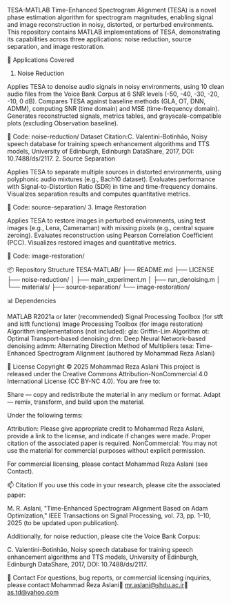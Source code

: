 TESA-MATLAB
Time-Enhanced Spectrogram Alignment (TESA) is a novel phase estimation algorithm for spectrogram magnitudes, enabling signal and image reconstruction in noisy, distorted, or perturbed environments. This repository contains MATLAB implementations of TESA, demonstrating its capabilities across three applications: noise reduction, source separation, and image restoration.

🔬 Applications Covered
1. Noise Reduction

Applies TESA to denoise audio signals in noisy environments, using 10 clean audio files from the Voice Bank Corpus at 6 SNR levels (-50, -40, -30, -20, -10, 0 dB).
Compares TESA against baseline methods (GLA, OT, DNN, ADMM), computing SNR (time domain) and MSE (time-frequency domain).
Generates reconstructed signals, metrics tables, and grayscale-compatible plots (excluding Observation baseline).

📁 Code: noise-reduction/
Dataset Citation:C. Valentini-Botinhão, Noisy speech database for training speech enhancement algorithms and TTS models, University of Edinburgh, Edinburgh DataShare, 2017, DOI: 10.7488/ds/2117.
2. Source Separation

Applies TESA to separate multiple sources in distorted environments, using polyphonic audio mixtures (e.g., Bach10 dataset).
Evaluates performance with Signal-to-Distortion Ratio (SDR) in time and time-frequency domains.
Visualizes separation results and computes quantitative metrics.

📁 Code: source-separation/
3. Image Restoration

Applies TESA to restore images in perturbed environments, using test images (e.g., Lena, Cameraman) with missing pixels (e.g., central square zeroing).
Evaluates reconstruction using Pearson Correlation Coefficient (PCC).
Visualizes restored images and quantitative metrics.

📁 Code: image-restoration/

📦 Repository Structure
TESA-MATLAB/
├── README.md
├── LICENSE
├── noise-reduction/
│   ├── main_experiment.m
│   ├── run_denoising.m
│   └── materials/
├── source-separation/
└── image-restoration/


📊 Dependencies

MATLAB R2021a or later (recommended)
Signal Processing Toolbox (for stft and istft functions)
Image Processing Toolbox (for image restoration)
Algorithm implementations (not included):
gla: Griffin-Lim Algorithm
ot: Optimal Transport-based denoising
dnn: Deep Neural Network-based denoising
admm: Alternating Direction Method of Multipliers
tesa: Time-Enhanced Spectrogram Alignment (authored by Mohammad Reza Aslani)




📄 License
Copyright © 2025 Mohammad Reza Aslani
This project is released under the Creative Commons Attribution-NonCommercial 4.0 International License (CC BY-NC 4.0).
You are free to:

Share — copy and redistribute the material in any medium or format.
Adapt — remix, transform, and build upon the material.

Under the following terms:

Attribution: Please give appropriate credit to Mohammad Reza Aslani, provide a link to the license, and indicate if changes were made. Proper citation of the associated paper is required.
NonCommercial: You may not use the material for commercial purposes without explicit permission.

For commercial licensing, please contact Mohammad Reza Aslani (see Contact).

📫 Citation
If you use this code in your research, please cite the associated paper:

M. R. Aslani, "Time-Enhanced Spectrogram Alignment Based on Adam Optimization," IEEE Transactions on Signal Processing, vol. 73, pp. 1–10, 2025 (to be updated upon publication).

Additionally, for noise reduction, please cite the Voice Bank Corpus:

C. Valentini-Botinhão, Noisy speech database for training speech enhancement algorithms and TTS models, University of Edinburgh, Edinburgh DataShare, 2017, DOI: 10.7488/ds/2117.


🔗 Contact
For questions, bug reports, or commercial licensing inquiries, please contact:Mohammad Reza Aslani📧 mr.aslani@shdu.ac.ir📧 as.td@yahoo.com
